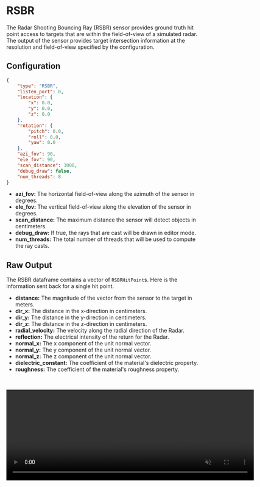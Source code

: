 # RSBR  

The Radar Shooting Bouncing Ray (RSBR) sensor provides ground truth hit point access to targets that are within the field-of-view of a simulated radar. The output of the sensor provides target intersection information at the resolution and field-of-view specified by the configuration. 

## Configuration

``` json
{
    "type": "RSBR",
    "listen_port": 0,
    "location": {
        "x": 0.0,
        "y": 0.0,
        "z": 0.0
    },
    "rotation": {
        "pitch": 0.0,
        "roll": 0.0,
        "yaw": 0.0
    },
    "azi_fov": 90,
    "ele_fov": 90,
    "scan_distance": 3000,
    "debug_draw": false,
    "num_threads": 8
}
```

 - **azi_fov:** The horizontal field-of-view along the azimuth of the sensor in degrees.
 - **ele_fov:** The vertical field-of-view along the elevation of the sensor in degrees.
 - **scan_distance:** The maximum distance the sensor will detect objects in centimeters.
 - **debug_draw:** If true, the rays that are cast will be drawn in editor mode.
 - **num_threads:** The total number of threads that will be used to compute the ray casts.

## Raw Output

The RSBR dataframe contains a vector of `RSBRHitPoint`s. Here is the information sent back for a single hit point.

- **distance:** The magnitude of the vector from the sensor to the target in meters.
- **dir_x:** The distance in the x-direction in centimeters.
- **dir_y:** The distance in the y-direction in centimeters.
- **dir_z:** The distance in the z-direction in centimeters.
- **radial_velocity:** The velocity along the radial direction of the Radar.
- **reflection:** The electrical intensity of the return for the Radar.
- **normal_x:** The x component of the unit normal vector.
- **normal_y:** The y component of the unit normal vector.
- **normal_z:** The z component of the unit normal vector.
- **dielectric_constant:** The coefficient of the material's dielectric property.
- **roughness:** The coefficient of the material's roughness property.

<p>&nbsp;</p>

<div class="img_container">
  <video width=650px height=238px class="border" muted autoplay loop>
    <source src="https://cdn.monodrive.io/readthedocs/rsbr.mp4" type="video/mp4">
  </video>
</div> 

<p>&nbsp;</p>